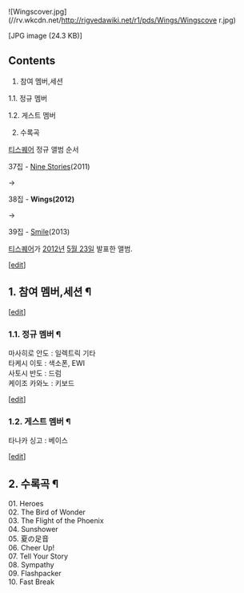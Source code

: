 ![Wingscover.jpg](//rv.wkcdn.net/http://rigvedawiki.net/r1/pds/Wings/Wingscove
r.jpg)

[JPG image (24.3 KB)]

## Contents

    

1. 참여 멤버,세션 
    

1.1. 정규 멤버

1.2. 게스트 멤버

2. 수록곡 

[티스퀘어](%ED%8B%B0%EC%8A%A4%ED%80%98%EC%96%B4.md) 정규 앨범 순서

37집 - [Nine Stories](Nine%20Stories.md)(2011)

→

38집 - **Wings(2012)**

→

39집 - [Smile](Smile.md)(2013)

[티스퀘어](%ED%8B%B0%EC%8A%A4%ED%80%98%EC%96%B4.md)가
[2012년](2012%EB%85%84.md) [5월 23일](5%EC%9B%94%2023%EC%9D%BC.md) 발표한 앨범.

[[edit](http://rigvedawiki.net/r1/wiki.php/Wings?action=edit&section=1)]

## 1. 참여 멤버,세션 ¶

[[edit](http://rigvedawiki.net/r1/wiki.php/Wings?action=edit&section=2)]

### 1.1. 정규 멤버 ¶

마사히로 안도 : 일렉트릭 기타  
타케시 이토 : 색소폰, EWI  
사토시 반도 : 드럼  
케이조 카와노 : 키보드

[[edit](http://rigvedawiki.net/r1/wiki.php/Wings?action=edit&section=3)]

### 1.2. 게스트 멤버 ¶

타나카 싱고 : 베이스

  

[[edit](http://rigvedawiki.net/r1/wiki.php/Wings?action=edit&section=4)]

## 2. 수록곡 ¶

01\. Heroes  
02\. The Bird of Wonder  
03\. The Flight of the Phoenix  
04\. Sunshower  
05\. 夏の足音  
06\. Cheer Up!  
07\. Tell Your Story  
08\. Sympathy  
09\. Flashpacker  
10\. Fast Break

